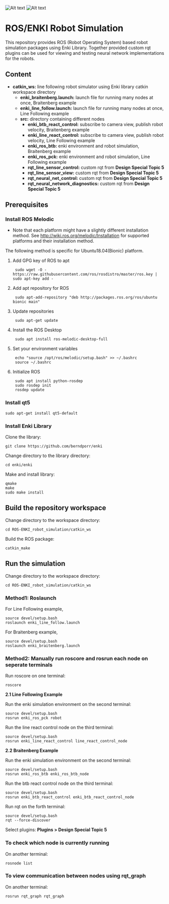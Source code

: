 ![Alt text](https://github.com/Lilypads/AI-Line-Follower/blob/master/line%20follower.png)
![Alt text](https://github.com/Lilypads/AI-Line-Follower/blob/master/braitenberg.png)

# ROS/ENKI Robot Simulation

This repository provides ROS (Robot Operating System) based robot simulation packages using Enki Library. Together provided custom rqt plugins can be used for viewing and testing neural network implementations for the robots.

## Content
* __catkin_ws:__ line following robot simulator using Enki library catkin workspace directory
  * __enki_braitenberg.launch:__ launch file for running many nodes at once, Braitenberg example
  * __enki_line_follow.launch:__ launch file for running many nodes at once, Line Following example
  * __src:__ directory containing different nodes
     * __enki_btb_react_control:__ subscribe to camera view, publish robot velocity, Braitenberg example
     * __enki_line_react_control:__ subscribe to camera view, publish robot velocity, Line Following example
     * __enki_ros_btb:__ enki environment and robot simulation, Braitenberg example
     * __enki_ros_pck:__ enki environment and robot simulation, Line Following example
     * __rqt_line_sensor_control:__ custom rqt from __Design Special Topic 5__
     * __rqt_line_sensor_view:__ custom rqt from __Design Special Topic 5__
     * __rqt_neural_net_control:__ custom rqt from __Design Special Topic 5__
     * __rqt_neural_network_diagnostics:__ custom rqt from __Design Special Topic 5__

## Prerequisites

### Install ROS Melodic

 * Note that each platform might have a slightly different installation method.
 See http://wiki.ros.org/melodic/Installation for supported platforms and their installation method.

The following method is specific for Ubuntu18.04(Bionic) platform.

1. Add GPG key of ROS to apt

        sudo wget -O - https://raw.githubusercontent.com/ros/rosdistro/master/ros.key | sudo apt-key add -

2. Add apt repository for ROS

        sudo apt-add-repository "deb http://packages.ros.org/ros/ubuntu bionic main"

3. Update repositories

        sudo apt-get update

4. Install the ROS Desktop

        sudo apt install ros-melodic-desktop-full

5. Set your environment variables

        echo "source /opt/ros/melodic/setup.bash" >> ~/.bashrc
        source ~/.bashrc

6. Initialize ROS

        sudo apt install python-rosdep
        sudo rosdep init
        rosdep update
        
### Install qt5
```
sudo apt-get install qt5-default
```

### Install Enki Library

Clone the library:
```
git clone https://github.com/berndporr/enki
```
Change directory to the library directory:
```
cd enki/enki
```
Make and install library:
```
qmake
make
sudo make install
```

## Build the repository workspace

Change directory to the workspace directory:
```
cd ROS-ENKI_robot_simulation/catkin_ws
```
Build the ROS package:
```
catkin_make
```

## Run the simulation

Change directory to the workspace directory:
```
cd ROS-ENKI_robot_simulation/catkin_ws
```

### Method1: Roslaunch

For Line Following example,
```
source devel/setup.bash
roslaunch enki_line_follow.launch
```
For Braitenberg example,
```
source devel/setup.bash
roslaunch enki_braitenberg.launch
```

### Method2: Manually run roscore and rosrun each node on seperate terminals

Run roscore on one terminal:
```
roscore
```

__2.1 Line Following Example__

Run the enki simulation environment on the second terminal:
```
source devel/setup.bash
rosrun enki_ros_pck robot
```

Run the line react control node on the third terminal:
```
source devel/setup.bash
rosrun enki_line_react_control line_react_control_node
```

__2.2 Braitenberg Example__

Run the enki simulation environment on the second terminal:
```
source devel/setup.bash
rosrun enki_ros_btb enki_ros_btb_node
```

Run the btb react control node on the third terminal:
```
source devel/setup.bash
rosrun enki_btb_react_control enki_btb_react_control_node
```


Run rqt on the forth terminal:
```
source devel/setup.bash
rqt --force-discover
```

Select plugins: __Plugins > Design Special Topic 5__

### To check which node is currently running

On another terminal:
```
rosnode list
```
### To view communication between nodes using rqt_graph

On another terminal:
```
rosrun rqt_graph rqt_graph
```

